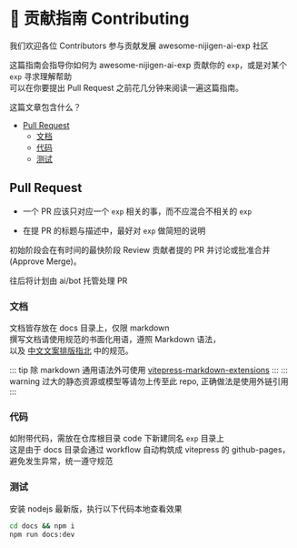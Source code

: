 # 📜 贡献指南 Contributing

我们欢迎各位 Contributors 参与贡献发展 awesome-nijigen-ai-exp 社区

这篇指南会指导你如何为 awesome-nijigen-ai-exp 贡献你的 `exp`，或是对某个 `exp` 寻求理解帮助  
可以在你要提出 Pull Request 之前花几分钟来阅读一遍这篇指南。

这篇文章包含什么？

- [Pull Request](#pull-request)
  - [文档](#文档)
  - [代码](#代码)
  - [测试](#测试)

## Pull Request

- 一个 PR 应该只对应一个 `exp` 相关的事，而不应混合不相关的 `exp`

- 在提 PR 的标题与描述中，最好对 `exp` 做简短的说明

初始阶段会在有时间的最快阶段 Review 贡献者提的 PR 并讨论或批准合并(Approve Merge)。

往后将计划由 ai/bot 托管处理 PR

### 文档

文档皆存放在 docs 目录上，仅限 markdown  
撰写文档请使用规范的书面化用语，遵照 Markdown 语法，  
以及 [中文文案排版指北](https://github.com/sparanoid/chinese-copywriting-guidelines) 中的规范。

::: tip 除 markdown 通用语法外可使用 [vitepress-markdown-extensions](https://vitepress.dev/guide/markdown)
:::
::: warning 过大的静态资源或模型等请勿上传至此 repo, 正确做法是使用外链引用
:::

### 代码

如附带代码，需放在仓库根目录 code 下新建同名 `exp` 目录上  
这是由于 docs 目录会通过 workflow 自动构筑成 vitepress 的 github-pages，避免发生异常，统一遵守规范

### 测试

安装 nodejs 最新版，执行以下代码本地查看效果

```bash
cd docs && npm i
npm run docs:dev
```
